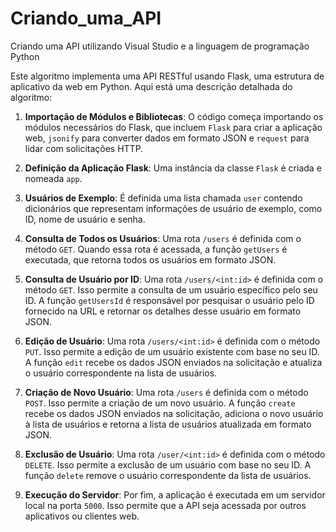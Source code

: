 # Criando_uma_API
Criando uma API utilizando Visual Studio e a linguagem de programação Python


Este algoritmo implementa uma API RESTful usando Flask, uma estrutura de aplicativo da web em Python. Aqui está uma descrição detalhada do algoritmo:

1. **Importação de Módulos e Bibliotecas**: O código começa importando os módulos necessários do Flask, que incluem `Flask` para criar a aplicação web, `jsonify` para converter dados em formato JSON e `request` para lidar com solicitações HTTP.

2. **Definição da Aplicação Flask**: Uma instância da classe `Flask` é criada e nomeada `app`.

3. **Usuários de Exemplo**: É definida uma lista chamada `user` contendo dicionários que representam informações de usuário de exemplo, como ID, nome de usuário e senha.

4. **Consulta de Todos os Usuários**: Uma rota `/users` é definida com o método `GET`. Quando essa rota é acessada, a função `getUsers` é executada, que retorna todos os usuários em formato JSON.

5. **Consulta de Usuário por ID**: Uma rota `/users/<int:id>` é definida com o método `GET`. Isso permite a consulta de um usuário específico pelo seu ID. A função `getUsersId` é responsável por pesquisar o usuário pelo ID fornecido na URL e retornar os detalhes desse usuário em formato JSON.

6. **Edição de Usuário**: Uma rota `/users/<int:id>` é definida com o método `PUT`. Isso permite a edição de um usuário existente com base no seu ID. A função `edit` recebe os dados JSON enviados na solicitação e atualiza o usuário correspondente na lista de usuários.

7. **Criação de Novo Usuário**: Uma rota `/users` é definida com o método `POST`. Isso permite a criação de um novo usuário. A função `create` recebe os dados JSON enviados na solicitação, adiciona o novo usuário à lista de usuários e retorna a lista de usuários atualizada em formato JSON.

8. **Exclusão de Usuário**: Uma rota `/user/<int:id>` é definida com o método `DELETE`. Isso permite a exclusão de um usuário com base no seu ID. A função `delete` remove o usuário correspondente da lista de usuários.

9. **Execução do Servidor**: Por fim, a aplicação é executada em um servidor local na porta `5000`. Isso permite que a API seja acessada por outros aplicativos ou clientes web.

